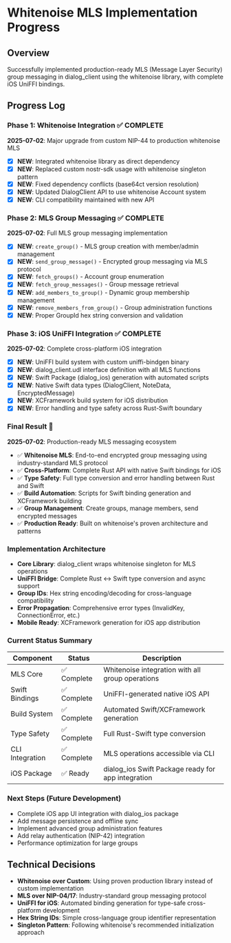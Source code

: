# Whitenoise MLS Implementation Progress

## Overview
Successfully implemented production-ready MLS (Message Layer Security) group messaging in dialog_client using the whitenoise library, with complete iOS UniFFI bindings.

## Progress Log

### Phase 1: Whitenoise Integration ✅ COMPLETE
**2025-07-02**: Major upgrade from custom NIP-44 to production whitenoise MLS
- [x] **NEW**: Integrated whitenoise library as direct dependency
- [x] **NEW**: Replaced custom nostr-sdk usage with whitenoise singleton pattern
- [x] **NEW**: Fixed dependency conflicts (base64ct version resolution)
- [x] **NEW**: Updated DialogClient API to use whitenoise Account system
- [x] **NEW**: CLI compatibility maintained with new API

### Phase 2: MLS Group Messaging ✅ COMPLETE
**2025-07-02**: Full MLS group messaging implementation
- [x] **NEW**: `create_group()` - MLS group creation with member/admin management
- [x] **NEW**: `send_group_message()` - Encrypted group messaging via MLS protocol
- [x] **NEW**: `fetch_groups()` - Account group enumeration
- [x] **NEW**: `fetch_group_messages()` - Group message retrieval
- [x] **NEW**: `add_members_to_group()` - Dynamic group membership management
- [x] **NEW**: `remove_members_from_group()` - Group administration functions
- [x] **NEW**: Proper GroupId hex string conversion and validation

### Phase 3: iOS UniFFI Integration ✅ COMPLETE
**2025-07-02**: Complete cross-platform iOS integration
- [x] **NEW**: UniFFI build system with custom uniffi-bindgen binary
- [x] **NEW**: dialog_client.udl interface definition with all MLS functions
- [x] **NEW**: Swift Package (dialog_ios) generation with automated scripts
- [x] **NEW**: Native Swift data types (DialogClient, NoteData, EncryptedMessage)
- [x] **NEW**: XCFramework build system for iOS distribution
- [x] **NEW**: Error handling and type safety across Rust-Swift boundary

### Final Result 🎉
**2025-07-02**: Production-ready MLS messaging ecosystem
- ✅ **Whitenoise MLS**: End-to-end encrypted group messaging using industry-standard MLS protocol
- ✅ **Cross-Platform**: Complete Rust API with native Swift bindings for iOS
- ✅ **Type Safety**: Full type conversion and error handling between Rust and Swift
- ✅ **Build Automation**: Scripts for Swift binding generation and XCFramework building
- ✅ **Group Management**: Create groups, manage members, send encrypted messages
- ✅ **Production Ready**: Built on whitenoise's proven architecture and patterns

### Implementation Architecture
- **Core Library**: dialog_client wraps whitenoise singleton for MLS operations
- **UniFFI Bridge**: Complete Rust ↔ Swift type conversion and async support
- **Group IDs**: Hex string encoding/decoding for cross-language compatibility
- **Error Propagation**: Comprehensive error types (InvalidKey, ConnectionError, etc.)
- **Mobile Ready**: XCFramework generation for iOS app distribution

### Current Status Summary
| Component | Status | Description |
|-----------|--------|-------------|
| MLS Core | ✅ Complete | Whitenoise integration with all group operations |
| Swift Bindings | ✅ Complete | UniFFI-generated native iOS API |
| Build System | ✅ Complete | Automated Swift/XCFramework generation |
| Type Safety | ✅ Complete | Full Rust-Swift type conversion |
| CLI Integration | ✅ Complete | MLS operations accessible via CLI |
| iOS Package | ✅ Ready | dialog_ios Swift Package ready for app integration |

### Next Steps (Future Development)
- Complete iOS app UI integration with dialog_ios package
- Add message persistence and offline sync
- Implement advanced group administration features
- Add relay authentication (NIP-42) integration
- Performance optimization for large groups

## Technical Decisions
- **Whitenoise over Custom**: Using proven production library instead of custom implementation
- **MLS over NIP-04/17**: Industry-standard group messaging protocol
- **UniFFI for iOS**: Automated binding generation for type-safe cross-platform development
- **Hex String IDs**: Simple cross-language group identifier representation
- **Singleton Pattern**: Following whitenoise's recommended initialization approach